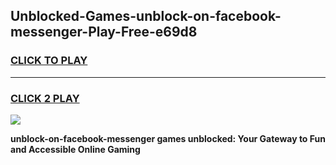 
## Unblocked-Games-unblock-on-facebook-messenger-Play-Free-e69d8
<h3>
<a href="https://premium76.site?title=unblock-on-facebook-messenger&ref=23A">CLICK TO PLAY</a></h3>
<hr>

<h3>
<a href="https://premium76.site?title=unblock-on-facebook-messenger&ref=23A">CLICK 2 PLAY</a>
  
</h3>

<a href="https://premium76.site?title=unblock-on-facebook-messenger&ref=23A"><img src="https://clearcache.store/games.png"></a>


**unblock-on-facebook-messenger games unblocked: Your Gateway to Fun and Accessible Online Gaming**

